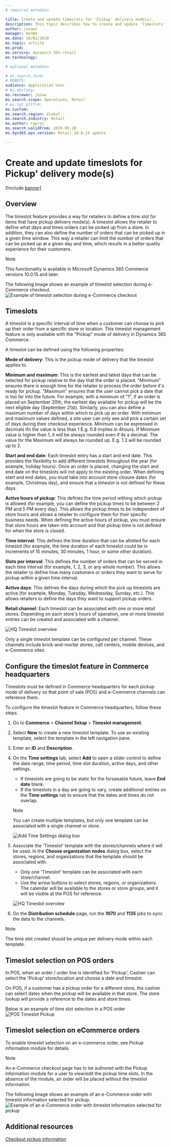 ```yaml
---
# required metadata

title: Create and update timeslots for 'Pickup' delivery mode(s).
description: This topic describes how to create and update 'Timeslots' in Commerce Headquarters and enable them for the 'Pickup' delivery mode(s).
author: josaw1
manager: AnnBe
ms.date: 10/01/2020
ms.topic: article
ms.prod: 
ms.service: dynamics-365-retail
ms.technology: 

# optional metadata

# ms.search.form: 
# ROBOTS: 
audience: Application User
# ms.devlang: 
ms.reviewer: josaw
ms.search.scope: Operations, Retail
# ms.tgt_pltfrm: 
ms.custom: 
ms.search.region: Global
ms.search.industry: Retail
ms.author: rapraj
ms.search.validFrom: 2020-09-20
ms.dyn365.ops.version: Retail 10.0.15 update

---
```


# Create and update timeslots for Pickup' delivery mode(s)

[!include [banner](../../includes/banner.md)]

## Overview

The timeslot feature provides a way for retailers to define a time slot for items that have pickup delivery mode(s). A timeslot allows the retailer to define what days and times orders can be picked up from a store. In addition, they can also define the number of orders that can be picked up in a given time window. This way a retailer can limit  the number of orders that can be picked up at a given day and time, which results in a better quality experience for their customers. 

> [!NOTE] 
> This functionality is available in Microsoft Dynamics 365 Commerce versions 10.0.15 and later.

The following image shows an example of timeslot selection during e-Commerce checkout.
![Example of timeslot selection during e-Commerce checkout](../dev-itpro/media/Curbside_timeslot_eCommerce.PNG)

## Timeslots 

A timeslot is a specific interval of time when a customer can choose to pick up their order from a specific store or location. This timeslot management feature is only available with the "Pickup" mode of delivery in Dynamics 365 Commerce.

A timeslot can be defined using the following properties:

**Mode of delivery**: This is the pickup mode of delivery that the timeslot applies to. 

**Minimum and maximum**: This is the earliest and latest days that can be selected for pickup relative to the day that the order is placed. "Minimum" ensures there is enough time for the retailer to process the order before it's ready for pickup. "Maximum" ensures that the user cannot pick a date that is too far into the future. For example, with a minimum of "1", if an order is placed on September 20th, the earliest day available for pickup will be the next eligible day (September 21st). Similarly, you can also define a maximum number of days within which to pick up an order. With minimum and maximum values defined, a site user can only see and pick a certain set of days during their checkout experience. Minimum can be expressed in decimals ifn the value is less than 1 E.g. 0.8 implies in 4hours. If Minimum value is higher than 1, it will be always rounded even if its a decimal. The value for the Maximum will always be rounded up. E.g. 1.2 will be rounded up to 2.

**Start and end date**: Each timeslot entry has a start and end date. This provides the flexibility to add different timeslots throughout the year (for example, holiday hours). Once an order is placed, changing the start and end date on the timeslots will not apply to the existing order. When defining start and end dates, you must take into account store closure dates (for example, Christmas day), and ensure that a timeslot is not defined for these days.

**Active hours of pickup**: This defines the time period withing which pickup is allowed (for example, you can define the pickup times to be between 2 PM and 5 PM every day). This allows the pickup times to be independent of store hours and allows a retailer to configure them for their specific business needs. When defining the active hours of pickup, you must ensure that store hours are taken into account and that pickup time is not defined for when the store is closed.

**Time interval**: This defines the time duration that can be allotted for each timeslot (for example, the time duration of each timeslot could be in increments of 15 minutes, 30 minutes, 1 hour, or some other duration). 

**Slots per interval**: This defines the number of orders that can be served in each time interval (for example, 1, 2, 3, or any whole number). This allows the retailer to define how many customers or orders they want to serve for pickup within a given time interval.

**Active days**: This defines the days during which the pick up timeslots are active (for example, Monday, Tuesday, Wednesday, Sunday, etc.). This allows retailers to define the days they want to support pickup orders.

**Retail channel**: Each timeslot can be associated with one or more retail stores. Depending on each store's hours of operation, one or more timeslot entries can be created and associated with a channel. 

![HQ Timeslot overview](../dev-itpro/media/Curbside_timeslot_Settings_overview.PNG)

Only a single timeslot template can be configured per channel. These channels include brick-and-mortar stores, call centers, mobile devices, and e-Commerce sites.

## Configure the timeslot feature in Commerce headquarters

Timeslots must be defined in Commerce headquarters for each pickup mode of delivery so that point of sale (POS) and e-Commerce channels can reference them.

To configure the timeslot feature in Commerce headquarters, follow these steps.

1. Go to **Commerce** \> **Channel Setup** \> **Timeslot management**.
1. Select **New** to create a new timeslot template. To use an existing template, select the template in the left navigation pane.
1. Enter an **ID** and **Description**.
1. On the **Time settings** tab, select **Add** to open a slider control to define the date range, time period, time slot duration, active days, and other settings.

    - If timeslots are going to be static for the forseeable future, leave **End date** blank.
    - If the timeslots in a day are going to vary, create additional entries on the **Time settings** tab to ensure that the dates and times do not overlap. 

    > [!NOTE]
    > You can create multiple templates, but only one template can be associated with a single channel or store. 

    ![Add Time Settings dialog box](../dev-itpro/media/Curbside_timeslot_Settings_Page.PNG "Add Time Settings dialog box")

1. Associate the 'Timeslot' template with the stores/channels where it will be used. In the **Choose organization nodes** dialog box, select the stores, regions, and organizations that the template should be associated with.

    - Only one 'Timeslot' template can be associated with each store/channel.
    - Use the arrow buttons to select stores, regions, or organizations. The calendar will be available to the stores or store groups, and it will be visible at the POS for reference.

    ![HQ Timeslot overview](../dev-itpro/media/Curbside_timeslot_Settings_overview.PNG "HQ Timeslot overview")

1. On the **Distribution schedule** page, run the **1070** and **1135** jobs to sync the data to the channels.

> [!NOTE]
> The time slot  created should be unique per delivery mode within each template.

## Timeslot selection on POS orders 

In POS, when an order / order line is identified for 'Pickup',  Cashier can select the 'Pickup' store/location and choose a date and timeslot.

On POS, if a customer has a pickup order for a different store, the cashier can select dates when the pickup will be available in that store. The store lookup will provide a reference to the dates and store times. 

Below is an example of time slot selection in a POS order
![POS Timeslot Pickup](../dev-itpro/media/Curbside_timeslot_POS.png "POS Timeslot Pickup")

## Timeslot selection on eCommerce orders 

To enable timeslot selection on an e-commerce order, see Pickup information module for details. 

> [!NOTE]
> An e-Commerce checkout page has to be authored with the Pickup information module for a user to view/edit the pickup time slots. In the absence of the module, an order will be placed without the timeslot information. 

The following image shows an example of an e-Commerce order with timeslot information selected for pickup.
![Example of an e-Commerce order with timeslot information selected for pickup](../dev-itpro/media/Curbside_timeslot_eCommerce_checkoutsummary.PNG "eCommerce Timeslot Pickup")

## Additional resources

[Checkout pickup information](checkout-pickupinfo.md)


